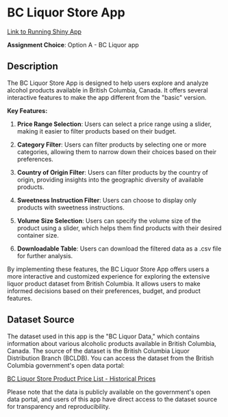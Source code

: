 # BC Liquor Store App

[Link to Running Shiny App](https://bc-liquor-xin-wang-stat545b-2023wt1.shinyapps.io/bc_liquor_xin_wang)

**Assignment Choice**: Option A - BC Liquor app

## Description

The BC Liquor Store App is designed to help users explore and analyze alcohol products available in British Columbia, Canada. It offers several interactive features to make the app different from the "basic" version.

**Key Features:**

1. **Price Range Selection**: Users can select a price range using a slider, making it easier to filter products based on their budget.

2. **Category Filter**: Users can filter products by selecting one or more categories, allowing them to narrow down their choices based on their preferences.

3. **Country of Origin Filter**: Users can filter products by the country of origin, providing insights into the geographic diversity of available products.

4. **Sweetness Instruction Filter**: Users can choose to display only products with sweetness instructions.

5. **Volume Size Selection**: Users can specify the volume size of the product using a slider, which helps them find products with their desired container size.

6. **Downloadable Table**: Users can download the filtered data as a .csv file for further analysis.

By implementing these features, the BC Liquor Store App offers users a more interactive and customized experience for exploring the extensive liquor product dataset from British Columbia. It allows users to make informed decisions based on their preferences, budget, and product features.

## Dataset Source
The dataset used in this app is the "BC Liquor Data," which contains information about various alcoholic products available in British Columbia, Canada. The source of the dataset is the British Columbia Liquor Distribution Branch (BCLDB). You can access the dataset from the British Columbia government's open data portal:

[BC Liquor Store Product Price List - Historical Prices](https://catalogue.data.gov.bc.ca/dataset/bc-liquor-store-product-price-list-historical-prices)

Please note that the data is publicly available on the government's open data portal, and users of this app have direct access to the dataset source for transparency and reproducibility.